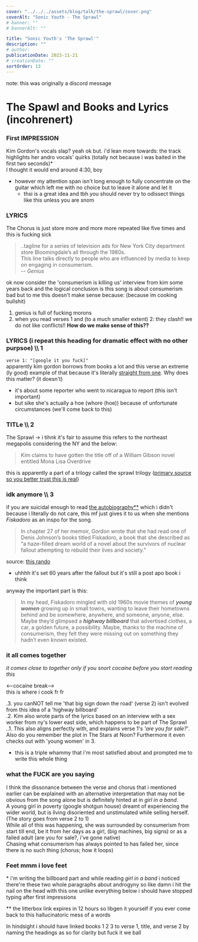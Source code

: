 ```yaml
---
cover: "../../../assets/blog/talk/the-sprawl/cover.png"
coverAlt: "Sonic Youth - The Sprawl"
# banner: ""
# bannerAlt: ""

title: "Sonic Youth's 'The Sprawl'"
description: ""
# author:
publicationDate: 2023-11-21
# creationDate: ""
sortOrder: 13
---
```


note: this was originally a discord message

# The Spawl and Books and Lyrics (incohrenert)

### First IMPRESSION

Kim Gordon's vocals slap? yeah ok but. i'd lean more towards: the track highlights her andro vocals' quirks (totally not because i was baited in the first two seconds)*<br>
I thought it would end around 4:30, boy

- however my attention span isn't long enough to fully concentrate on the guitar which left me with no choice but to leave it alone and let it
    - thsi is a great idea and tbh you should never try to odissect things like this unless you are snom

### LYRICS

The Chorus is just   store more and more more   repeated like five times and this is fucking sick

> ..tagline for a series of television ads for New York City department store Bloomingdale’s all through the 1980s.<br>
This line talks directly to people who are influenced by media to keep on engaging in consumerism.<br>
> -- <cite>Genius</cite>

ok now consider the 'consumerism is killing us' interview from kim some years back and the logical conclusion is this song is about consumerism bad but to me this doesn't make sense because: (because im cooking bullshit)

1. genius is full of fucking morons
2. when you read verses 1 and (to a much smaller extent) 2: they clash!! we do not like conflicts!! **How do we make sense of this??**

###  LYRICS (i repeat this heading for dramatic effect with no other purpsoe)  \\\  1

`verse 1: "[google it you fuck]"`<br>
apparently kim gordon borrows from books a lot and this verse an extreme (ly good) example of that because it's literally <a href="https://en.wikipedia.org/wiki/The_Stars_at_Noon#cite_note-9" target="_blank" class="extlink">straight from one</a>. Why does this matter? (it doesn't)
- it's about some reporter who went to nicaragua to report (this isn't important)
- but sike she's actually a hoe (whore (hoe)) because of unfortunate circumstances (we'll come back to this)

### TITLe  \\\  2 

The Sprawl -> i tihnk it's fair to assume this refers to the northeast megapolis considering the NY and the below:

> Kim claims to have gotten the title off of a William Gibson novel entitled Mona Lisa Overdrive

this is apparently a part of a trilogy called the sprawl trilogy (<a href="http://www.sonicyouth.com/mustang/sy/song73.html" target="_blank" class="extlink">primary source so you better trust this is real</a>)

### idk anymore  \\\ 3

if you are suicidal enough to read <a href="https://litter.catbox.moe/7a6ame.epub" target="_blank" class="extlink">the autobiography**</a> which i didn't because i literally do not care, this mf just gives it to us when she mentions _Fiskadoro_ as an inspo for the song.

> In chapter 27 of her memoir, Gordon wrote that she had read one of Denis Johnson’s books titled Fiskadoro, a book that she described as “a haze-filled dream world of a novel about the survivors of nuclear fallout attempting to rebuild their lives and society.”

source: <a href="https://fromnovelstonotes.wordpress.com/tag/fiskadoro/" target="_blank" class="extlink">this rando</a>

- uhhhh it's set 60 years after the fallout but it's still a post apo book i think

anyway the important part is this:

> In my head, Fiskadoro mingled with old 1960s movie themes of ***young women*** growing up in small towns, wanting to leave their hometowns behind and be somewhere, anywhere, and someone, anyone, else. Maybe they’d glimpsed a ***highway billboard*** that advertised clothes, a car, a golden future, a possibility. Maybe, thanks to the machine of consumerism, they felt they were missing out on something they hadn’t even known existed.

### it all comes together

*it comes close to together only if you snort cocaine before you start reading this*

<--cocaine break--><br>
this is where i cook fr fr

.3. you canNOT tell me 'that big sign down the road' (verse 2) isn't evolved from this idea of a 'highway billboard'<br>
.2. Kim also wrote parts of the lyrics based on an interview with a sex worker from ny's lower east side, which happens to be part of The Sprawl<br>
..1. This also aligns perfectly with, and explains verse 1's *'are you for sale?'*. Also do you remember the plot in The Stars at Noon? Furthermore it even checks out with 'young women' in 3.

- this  is a triple whammy that i'm most satisfied about and prompted me to write this whole thing

### what the FUCK are you saying

I think the dissonance between the verse and chorus that i mentioned earlier can be explained with an alternative interpretation that may not be obvious from the song alone but is definitely hinted at in _girl in a band_.<br>
A young girl in poverty (google shotgun house) dreamt of experiencing the wider world, but is living disoriented and unstimulated while selling herself. (The story goes from verse 2 to 1)<br>
While all of this was happening, she was surrounded by consumerism from start till end, be it from her days as a girl, (big machines, big signs) or as a failed adult (are you for sale?, i've gone native)<br>
Chasing what consumerism has always pointed to has failed her, since there is no such thing (chorus; how it loops)

### Feet mmm i love feet

\* i'm writing the billboard part and while reading _girl in a band_ i noticed there're these two whole paragraphs about androgyny so like damn i hit the nail on the head with this one unlike everything below i should have stopped typing after first impressions

** the litterbox link expires in 12 hours so libgen it yourself if you ever come back to this hallucinatoric mess of a words

In hindsight i should have linked books 1 2 3 to verse 1, title, and verse 2 by naming the headings as so for clarity but fuck it we ball